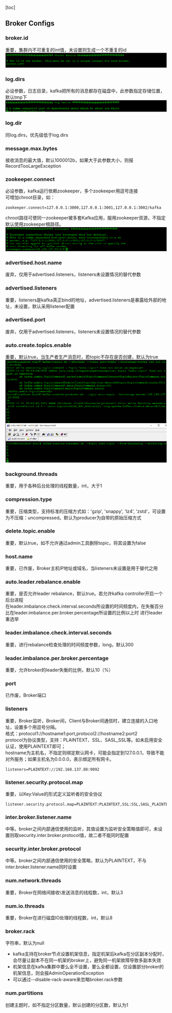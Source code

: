 [toc]
## Broker Configs
### broker.id
重要，集群内不可重复的int值，未设置则生成一个不重复的id   
![](pic/03Configuration/brokerid.png)

### log.dirs
必设参数，日志目录，kafka把所有的消息都存在磁盘中，此参数指定存储位置，默认tmp下   
![](pic/03Configuration/log.dirs.png)

### log.dir
同log.dirs，优先级低于log.dirs

### message.max.bytes
接收消息的最大值，默认1000012b，如果大于此参数大小，则报RecordTooLargeException

### zookeeper.connect
必设参数，kafka运行依赖zookeeper，多个zookeeper用逗号连接  
可增加chroot目录，如：
```
zookeeper.connect=127.0.0.1:3000,127.0.0.1:3001,127.0.0.1:3002/kafka
```
chroot路径可使同一zookeeper被多套Kafka应用，服用zookeeper资源，不指定默认使用zookeeper根路径。
![](pic/03Configuration/zookeeper.png)

### advertised.host.name
废弃，仅用于advertised.listeners，listeners未设置情况的替代参数

### advertised.listeners
重要，listeners是kafka真正bind的地址，advertised.listeners是暴露给外部的地址，未设置，默认采用listener配置

### advertised.port
废弃，仅用于advertised.listeners，listeners未设置情况的替代参数

### auto.create.topics.enable
重要，默认true，当生产者生产消息时，若topic不存在是否创建，默认为true   
![](pic/03Configuration/auto.create.topics.enable.png)

### background.threads
重要，用于各种后台处理的线程数量，int，大于1

### compression.type
重要，压缩类型，支持标准的压缩方式如：'gzip', 'snappy', 'lz4', 'zstd'，可设置为不压缩：uncompressed。默认为producer为自带的原始压缩方式

### delete.topic.enable
重要，默认true，如不允许通过admin工具删除topic，将其设置为false

### host.name
重要，已作废，Broker主机IP地址或域名，当listeners未设置是用于替代之用

### auto.leader.rebalance.enable
重要，是否允许leader rebalance，默认true。若允许kafka controller开启一个后台进程   
在leader.imbalance.check.interval.seconds所设置的时间频度内，在失衡百分比在leader.imbalance.per.broker.percentage所设置的比例以上时
进行leader重选举

### leader.imbalance.check.interval.seconds
重要，进行rebalance检查处理的时间频度参数，long，默认300

### leader.imbalance.per.broker.percentage
重要，允许broker的leader失衡的比例，默认10（%）

### port
已作废，Broker端口

### listeners
重要，Broker监听，Broker间，Client与Broker间通信时，建立连接的入口地址，设置多个用逗号分隔。   
格式：protocol1://hostname1:port,protocol2://hostname2:port2   
protocol为协议类型，支持：PLAINTEXT、SSL、SASL_SSL等。如未启用安全认证，使用PLAINTEXT即可；   
hostname为主机名，不指定则绑定默认网卡，可能会指定到127.0.0.1，导致不能对外服务；如果主机名为0.0.0.0，表示绑定所有网卡。   
```
listeners=PLAINTEXT://192.168.137.88:9092
```

### listener.security.protocol.map
重要，以Key:Value的形式定义监听者的安全协议   
```
listener.security.protocol.map=PLAINTEXT:PLAINTEXT,SSL:SSL,SASL_PLAINTEXT:SASL_PLAINTEXT,SASL_SSL:SASL_SSL 
```

### inter.broker.listener.name
中等。broker之间内部通信使用的监听，其值设置为监听安全策略值即可，未设置则取security.inter.broker.protocol值，故二者不能同时配置

### security.inter.broker.protocol
中等。broker之间内部通信使用的安全策略，默认为PLAINTEXT，不与inter.broker.listener.name同时设置

### num.network.threads
重要，Broker在网络间接收\发送消息的线程数，int，默认3

### num.io.threads
重要，Broker在进行磁盘IO处理的线程数，int，默认8

### broker.rack
字符串，默认为null
- kafka支持在broker节点设置机架信息，指定机架后kafka在分区副本分配时，会尽量让副本不在同一机架的broker上，避免同一机架故障导致多副本失效
- 机架信息在kafka集群中要么全不设置，要么全都设置，仅设置部分broker的机架信息，则会报AdminOperationException
- 可以通过--disable-rack-aware来忽略broker.rack参数

### num.partitions
创建主题时，如不指定分区数量，默认创建的分区数，默认为1